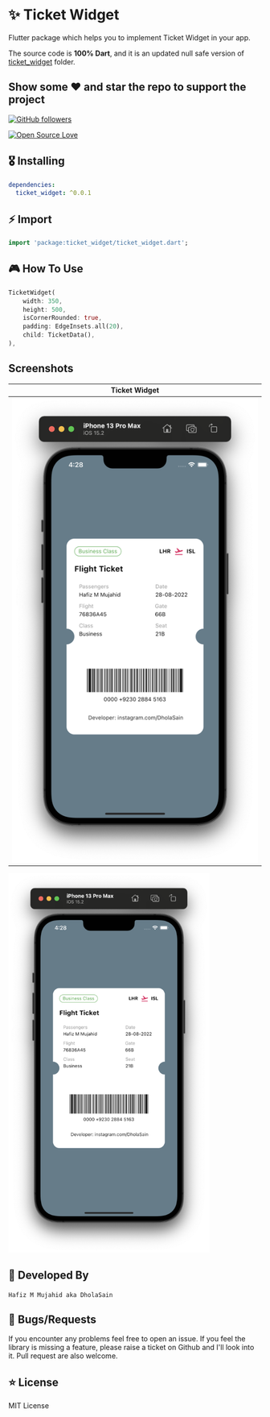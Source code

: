 # ✨ Ticket Widget

Flutter package which helps you to implement Ticket Widget in your app.

The source code is **100% Dart**, and it is an updated null safe version of [ticket_widget](https://pub.dev/packages/flutter_ticket_widget) folder.


## Show some :heart: and star the repo to support the project

 [![GitHub followers](https://img.shields.io/github/followers/dholasain.svg?style=social&label=Follow)](https://github.com/dholasain)

[![Open Source Love](https://badges.frapsoft.com/os/v1/open-source.svg?v=102)](https://opensource.org/licenses/Apache-2.0)


## 🎖 Installing

```yaml
dependencies:
  ticket_widget: ^0.0.1
```


## ⚡️ Import

```dart
import 'package:ticket_widget/ticket_widget.dart';
```


## 🎮 How To Use

```dart
TicketWidget(
    width: 350,
    height: 500,
    isCornerRounded: true,
    padding: EdgeInsets.all(20),
    child: TicketData(),
),
```


## Screenshots

| Ticket Widget                                                                                                          |
|-----------------------------------------------------------------------------------------------------------------------------|
| ![ticket_widget](https://raw.githubusercontent.com/DholaSain/Ticket-Widget/main/example_image.png) |
<img src="example_image.png" width="400em" />


## 👨 Developed By

```
Hafiz M Mujahid aka DholaSain
```


## 🐛 Bugs/Requests

If you encounter any problems feel free to open an issue. If you feel the library is
missing a feature, please raise a ticket on Github and I'll look into it.
Pull request are also welcome.


## ⭐️ License

MIT License
